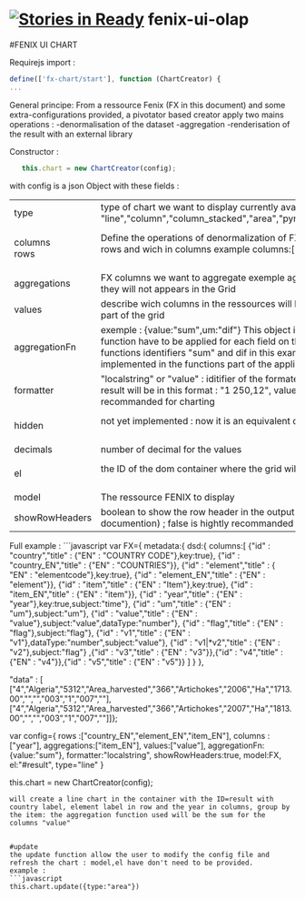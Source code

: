 [![Stories in Ready](https://badge.waffle.io/FENIX-Platform/fenix-ui-olap.png?label=ready&title=Ready)](https://waffle.io/FENIX-Platform/fenix-ui-olap)
fenix-ui-olap
=============


#FENIX UI CHART


Requirejs import : 
```javascript
define(['fx-chart/start'], function (ChartCreator) {
...
```
General principe:
From a ressource Fenix (FX in this document) and some extra-configurations provided, a pivotator based creator apply two mains operations : 
	-denormalisation of the dataset
	-aggregation
	-renderisation of the result with an external library


Constructor :
```javascript
   this.chart = new ChartCreator(config);
   ```
with config is a json Object with these fields :
<table>
<tr><td>
type </td><td> type of chart we want to display
	currently available : "line","column","column_stacked","area","pyramide","area_stacked","scatter","boxplot"
</td>
</tr>

<tr><td>

columns <br> rows</td><td>
	Define the operations of denormalization of FX : wich columns have to be display as rows and wich in columns
	example columns:["Country","Indicator_EN"],rows:["Year"]



</td></tr>
<tr><td>aggregations</td><td>FX columns we want to aggregate 
			exemple aggregations:["IndicatorCode_EN","Year"]
			they will not appears in the Grid

</td></tr>
<tr><td>
values</td><td> describe wich columns in the ressources will be aggregates and displayed in the values part of the grid

</td></tr>
<tr><td>
aggregationFn</td><td>
			exemple : {value:"sum",um:"dif"}
			This object is needed to identify which 					aggregation function have to be applied for each field on the "values" part of the dataset. The functions identifiers "sum" and dif in this example refer to a function of aggregation implemented in the functions part of the application
</td></tr>
<tr><td>
formatter</td><td> "localstring" or "value" : iditifier of the formater function for the value field localstring result will be in this format : "1 250,12", value will return 1250,12  ; value is hightly recommanded for charting
</td></tr>
<tr><td>

hidden</td><td> not yet implemented : now it is an equivalent of the "aggregations" parameter
</td></tr>
<tr><td>
decimals</td><td> number of decimal for the values

</td></tr>
<tr><td>

el</td><td> the ID of the dom container where the grid will be displayed
</td></tr>
<tr><td>
model</td><td> The ressource FENIX to display
</td></tr>
<tr><td>
showRowHeaders</td><td>boolean to show the row header in the output matrix of the pivotator (cf pivotator documention) ; false is hightly recommanded for charting
</table>
Full example : 
```javascript
var FX={
  metadata:{
	dsd:{
	columns:[
		{"id" : "country","title" : {"EN" : "COUNTRY CODE"},key:true},
		{"id" : "country_EN","title" : {"EN" : "COUNTRIES"}},
		{"id" : "element","title" : { "EN" : "elementcode"},key:true},
		{"id" : "element_EN","title" : {"EN" : "element"}},
		{"id" : "item","title" : {"EN" : "Item"},key:true},
		{"id" : "item_EN","title" : {"EN" : "item"}},
		{"id" : "year","title" : {"EN" : "year"},key:true,subject:"time"},
		{"id" : "um","title" : {"EN" : "um"},subject:"um"},
		{"id" : "value","title" : {"EN" : "value"},subject:"value",dataType:"number"},
		{"id" : "flag","title" : {"EN" : "flag"},subject:"flag"},
		{"id" : "v1","title" : {"EN" : "v1"},dataType:"number",subject:"value"},
		{"id" : "v1|*v2","title" : {"EN" : "v2"},subject:"flag"}	,{"id" : "v3","title" : {"EN" : "v3"}},{"id" : "v4","title" : {"EN" : "v4"}},{"id" : "v5","title" : {"EN" : "v5"}}
		]
		}
		},
  
  "data" : [
  ["4","Algeria","5312","Area_harvested","366","Artichokes","2006","Ha","1713.00","","","003","1","007",""],
  ["4","Algeria","5312","Area_harvested","366","Artichokes","2007","Ha","1813.00","","","003","1","007",""]]};

var config={
rows :["country_EN","element_EN","item_EN"],
 columns :["year"],
aggregations:["item_EN"],
values:["value"],
aggregationFn:{value:"sum"},
formatter:"localstring",
showRowHeaders:true,
model:FX,
el:"#result",
type="line"
}


   this.chart = new ChartCreator(config);
   ```
will create a line chart in the container with the ID=result with country label, element label in row and the year in columns, group by the item: the aggregation function used will be the sum for the columns "value"


#update
the update function allow the user to modify the config file and refresh the chart : model,el have don't need to be provided.
example : 
```javascript
this.chart.update({type:"area"})

```
